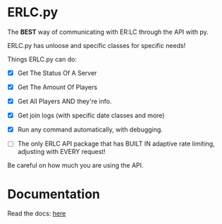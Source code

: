 # ERLC.py

The **BEST** way of communicating with ER:LC through the API with py.

ERLC.py has unloose and specific classes for specific needs!

Things ERLC.py can do:
- [x] Get The Status Of A Server
- [x] Get The Amount Of Players
- [x] Get All Players AND they're info.
- [x] Get join logs (with specific date classes and more)
- [x] Run any command automatically, with debugging.
- [ ] The only ERLC API package that has BUILT IN adaptive rate limiting, adjusting with EVERY request!



Be careful on how much you are using the API.

# Documentation
Read the docs: [here](https://github.com/fin-github/erlcpy/wiki)
